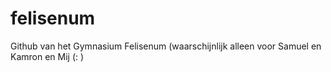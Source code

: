 # felisenum
Github van het Gymnasium Felisenum (waarschijnlijk alleen voor Samuel en Kamron en Mij (: )
